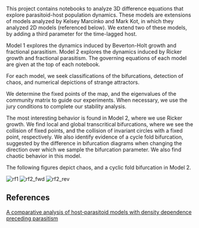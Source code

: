 This project contains notebooks to analyze 3D difference equations that explore parasitoid-host population dynamics.
These models are extensions of models analyzed by Kelsey Marcinko and Mark Kot, in which they analyzed 2D models (referenced below).
We extend two of these models, by adding a third parameter for the time-lagged host. 

Model 1 explores the dynamics induced by Beverton-Holt growth and fractional parasitism.
Model 2 explores the dynamics induced by Ricker growth and fractional parasitism.
The governing equations of each model are given at the top of each notebook.

For each model, we seek classifications of the bifurcations, detection of chaos, and numerical depictions of strange attractors.

We determine the fixed points of the map, and the eigenvalues of the community matrix to guide our experiments. When necessary, we use the jury conditions to complete our stability analysis.

The most interesting behavior is found in Model 2, where we use Ricker growth. We find local and global transcritical bifurcations, where we see the collision of fixed points, and the collision of invariant circles with a fixed point, respectively. We
also identify evidence of a cycle fold bifurcation, suggested by the difference in bifurcation diagrams when changing the direction over which we sample the bifurcation parameter. We also find chaotic behavior in this model.

The following figures depict chaos, and a cyclic fold bifurcation in Model 2.

![rf1](https://user-images.githubusercontent.com/55065632/197676365-273bdf71-1956-4140-8d25-6f8ed9cad291.png)
![rf2_fwd](https://user-images.githubusercontent.com/55065632/197676379-036f8d95-a129-4e27-86de-77fdc3c6b350.png)
![rf2_rev](https://user-images.githubusercontent.com/55065632/197676389-4e92058f-13bb-43ec-b19b-634721fb37d2.png)

## References
[A comparative analysis of host-parasitoid models with density dependence preceding parasitism](https://www.tandfonline.com/doi/full/10.1080/17513758.2020.1783005)
